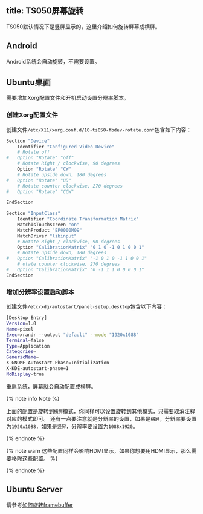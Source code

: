 title: TS050屏幕旋转
---

TS050默认情况下是竖屏显示的，这里介绍如何旋转屏幕成横屏。

## Android 

Android系统会自动旋转，不需要设置。


## Ubuntu桌面

需要增加Xorg配置文件和开机启动设置分辨率脚本。

### 创建Xorg配置文件

创建文件`/etc/X11/xorg.conf.d/10-ts050-fbdev-rotate.conf`包含如下内容：

```sh
Section "Device"
	Identifier "Configured Video Device"
	# Rotate off
#	Option "Rotate" "off"
	# Rotate Right / clockwise, 90 degrees
	Option "Rotate" "CW"
	# Rotate upside down, 180 degrees
#	Option "Rotate" "UD"
	# Rotate counter clockwise, 270 degrees
#	Option "Rotate" "CCW"

EndSection

Section "InputClass"
	Identifier "Coordinate Transformation Matrix"
	MatchIsTouchscreen "on"
	MatchProduct "EP0000M09"
	MatchDriver "libinput"
	# Rotate Right / clockwise, 90 degrees
	Option "CalibrationMatrix" "0 1 0 -1 0 1 0 0 1"
	# Rotate upside down, 180 degrees
#	Option "CalibrationMatrix" "-1 0 1 0 -1 1 0 0 1"
	# otate counter clockwise, 270 degrees
#	Option "CalibrationMatrix" "0 -1 1 1 0 0 0 0 1"
EndSection
```

### 增加分辨率设置启动脚本

创建文件`/etc/xdg/autostart/panel-setup.desktop`包含以下内容：

```sh
[Desktop Entry]
Version=1.0
Name=pixel
Exec=xrandr --output "default" --mode "1920x1088"
Terminal=false
Type=Application
Categories=
GenericName=
X-GNOME-Autostart-Phase=Initialization
X-KDE-autostart-phase=1
NoDisplay=true
```

重启系统，屏幕就会自动配置成横屏。

{% note info Note %}

上面的配置是旋转到`横屏`模式，你同样可以设置旋转到其他模式，只需要取消注释对应的模式即可。
还有一点要注意就是分辨率的设置，如果是`横屏`，分辨率要设置为`1920x1088`，如果是`竖屏`，分辨率要设置为`1088x1920`。

{% endnote %}


{% note warn 这些配置同样会影响HDMI显示，如果你想要用HDMI显示，那么需要移除这些配置。 %}

{% endnote %}


## Ubuntu Server

请参考[如何旋转framebuffer](/zh-cn/vim3/HowToRotateFramebuffer.html)


